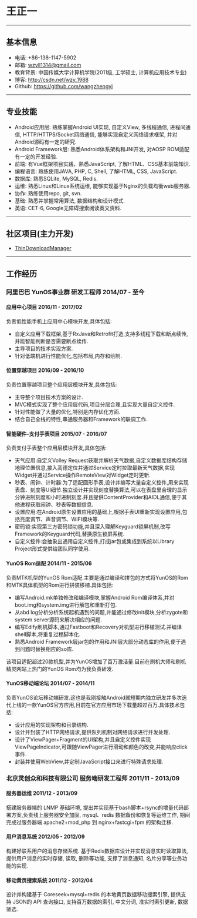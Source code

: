 # 王正一

****
## 基本信息

* 电话: +86-138-1147-5902
* 邮箱: wzyll1314@gmail.com
* 教育背景: 中国传媒大学计算机学院(2011级, 工学硕士, 计算机应用技术专业)
* 博客: <http://csdn.net/wzy_1988>
* Github: <https://github.com/wangzhengyi>

****
## 专业技能

* Android应用层: 熟练掌握Android UI实现, 自定义View, 多线程通信, 进程间通信, HTTP/HTTPS/Socket网络通信, 能够实现自定义网络请求框架, 并对Android源码有一定的研究.
* Android Framework层: 熟悉Android体系架构和JNI开发, 对AOSP ROM适配有一定的开发经验.
* 前端: 有Vue框架项目实践，熟悉JavaScript, 了解HTML、CSS基本前端知识.
* 编程语言: 熟练使用JAVA, PHP, C, Shell, 了解HTML, CSS, JavaScript.
* 数据库: 熟悉SQLite, MySQL, Redis.
* 运维: 熟悉Linux和Linux系统运维, 能够实现基于Nginx的负载均衡web服务器.
* 协作: 熟练使用repo, git, svn.
* 基础: 熟悉并掌握常用算法, 数据结构和设计模式.
* 英语: CET-6, Google无障碍搜索阅读英文资料.

****
## 社区项目(主力开发)

* [ThinDownloadManager](https://github.com/smanikandan14/ThinDownloadManager)

****
## 工作经历

### 阿里巴巴 YunOS事业群 研发工程师 2014/07 - 至今

#### 应用中心项目 2016/11 - 2017/02

负责低性能手机上应用中心模块开发,具体包括:

* 自定义应用下载框架,基于RxJava和Retrofit打造,支持多线程下载和断点续传,并能智能判断是否需要断点续传.
* 主导项目的技术实现方案.
* 针对低端机进行性能优化,包括布局,内存和绘制.

#### 位置穿越项目 2016/09 - 2016/10

负责位置穿越项目整个应用层模块开发,具体包括:

* 主导整个项目技术方案的设计.
* MVC模式实现了整个应用层代码,项目分层合理,且实现大量自定义控件.
* 针对性能做了大量的优化,特别是内存优化方面.
* 结合自己全栈的特性,串通服务器和Framework的联调工作.

#### 智能硬件-支付手表项目 2015/07 - 2016/07

负责支付手表整个应用层模块开发,具体包括:
* 天气应用:自定义Volley Request获取并解析天气数据,自定义数据库结构存储地理位置信息,接入高德定位并通过Service定时拉取最新天气数据,实现Widget并通过Service操作RemoteView对Widget定时更新.
* 秒表、闹钟、计时器:为了适配圆形手表,设计并编写大量自定义控件,用来实现表盘、刻度等UI细节.独立设计并实现刻度替换算法,可以在表盘里合理的显示分钟进制刻度和小时进制刻度.并且提供ContentProvider和AIDL通信,便于其他进程获取闹钟、秒表等数据信息.
* 设置应用:在Android原生设置应用的基础上,根据手表UI重新实现设置应用,包括亮度调节、声音调节、WIFI模块等.
* 密码锁:实现第三方密码锁功能,并且深入理解Keyguard锁屏机制,改写Framework的Keyguard代码,替换原生锁屏系统.
* 自定义控件:会抽象出通用自定义控件,打成jar包或集成到系统以Library Project形式提供给团队同学使用.

#### YunOS Rom适配 2014/11 - 2015/06

负责MTK机型的YunOS Rom适配.主要是通过编译和拼包的方式将YunOS的Rom和MTK具体机型的Rom进行拼装移植.具体包括:
* 编写Android.mk单独修改和编译模块,掌握Android Rom编译体系,并对boot.img和system.img进行解包和重新打包.
* 从abd log分析分析系统起机遇到的问题,并能通过修改init模块,分析zygote和system server源码来解决相应的问题.
* 编写Edify刷机脚本,通过Fastboot和Recovery对机型进行移植测试.并编译shell脚本,将重复过程脚本化.
* 熟悉Android Framework层jar包的作用和JNI层大部分动态库的作用,便于遇到问题时替换相应的so库.

该项目适配超过20款机型,并为YunOS增加了百万激活量.目前在刷机大师和刷机精灵网站上热门的YunOS Rom均为我负责研发.

#### YunOS移动端论坛 2014/07 - 2014/11

负责YunOS论坛移动端研发.这也是我刚接触Android就短期内独立研发并多次迭代上线的一款YunOS官方应用,目前在官方应用市场下载量超过百万.具体技术包括:

* 设计应用的实现架构和目录结构.
* 设计并封装了HTTP网络请求,提供队列机制对网络请求进行并发处理.
* 设计了ViewPager+Fragment的UI架构,并且自定义控件实现ViewPageIndicator,可跟随ViewPager进行滑动和颜色的改变,并能响应click事件.
* 封装并使用WebView,并定制JavaScript接口来进行特殊请求处理.

### 北京灵创众和科技有限公司 服务端研发工程师 2011/11 - 2013/09

#### 服务器运维 2011/12 - 2013/09

搭建服务器端的 LNMP 基础环境, 提出并实现基于bash脚本+rsync的增量代码部署方案,负责线上服务器安全加固, mysql、redis 数据备份和恢复等运维工作, 期间完成过服务器端 apache2+mod_php 到 nginx+fastcgi+fpm 的架构迁移.

#### 用户消息系统 2012/05 - 2012/09

构建好联系用户的消息存储系统. 基于Redis数据库设计并实现消息实时读取算法, 提供用户消息的实时存储, 读取, 删除等功能, 支撑了消息通知, 名片分享等业务功能的实现.

#### 移动黄页搜索系统 2011/12 - 2012/04

设计并构建基于 Coreseek+mysql+redis 的本地黄页数据移动搜索引擎, 提供支持 JSON的 API 查询接口, 支持百万数据的索引, 中文分词, 准实时索引更新, 数据筛选.